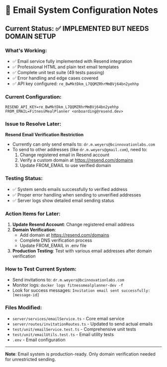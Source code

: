 # 📧 Email System Configuration Notes

## Current Status: ✅ IMPLEMENTED BUT NEEDS DOMAIN SETUP

### What's Working:
- ✅ Email service fully implemented with Resend integration
- ✅ Professional HTML and plain text email templates
- ✅ Complete unit test suite (49 tests passing)
- ✅ Error handling and edge cases covered
- ✅ API key configured: `re_BwMktDkm_L7QQMZRhrMmBVj64bn2yehhp`

### Current Configuration:
```
RESEND_API_KEY=re_BwMktDkm_L7QQMZRhrMmBVj64bn2yehhp
FROM_EMAIL=FitnessMealPlanner <onboarding@resend.dev>
```

### Issue to Resolve Later:
**Resend Email Verification Restriction**
- Currently can only send emails to: `dr.m.weyers@bcinnovationlabs.com`
- To send to other addresses (like `dr.m.weyers@gmail.com`), need to:
  1. Change registered email in Resend account
  2. Verify a custom domain at https://resend.com/domains
  3. Update FROM_EMAIL to use verified domain

### Testing Status:
- ✅ System sends emails successfully to verified address
- ✅ Proper error handling when sending to unverified addresses
- ✅ Server logs show detailed email sending status

### Action Items for Later:
1. **Update Resend Account**: Change registered email address
2. **Domain Verification**: 
   - Add domain at https://resend.com/domains
   - Complete DNS verification process
   - Update FROM_EMAIL in .env file
3. **Production Testing**: Test with various email addresses after domain verification

### How to Test Current System:
- Send invitations to: `dr.m.weyers@bcinnovationlabs.com`
- Monitor logs: `docker logs fitnessmealplanner-dev -f`
- Look for success messages: `Invitation email sent successfully: [message-id]`

### Files Modified:
- `server/services/emailService.ts` - Core email service
- `server/routes/invitationRoutes.ts` - Updated to send actual emails
- `test/unit/emailService.test.ts` - Comprehensive unit tests
- `test/unit/emailUtils.test.ts` - Email utility tests
- `.env` - Email configuration

---
**Note**: Email system is production-ready. Only domain verification needed for unrestricted sending.
